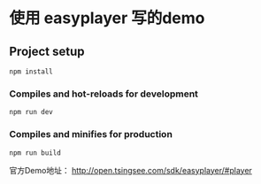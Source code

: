 # 使用 easyplayer 写的demo

## Project setup
```
npm install
```

### Compiles and hot-reloads for development
```
npm run dev
```

### Compiles and minifies for production
```
npm run build
```


官方Demo地址： http://open.tsingsee.com/sdk/easyplayer/#player
